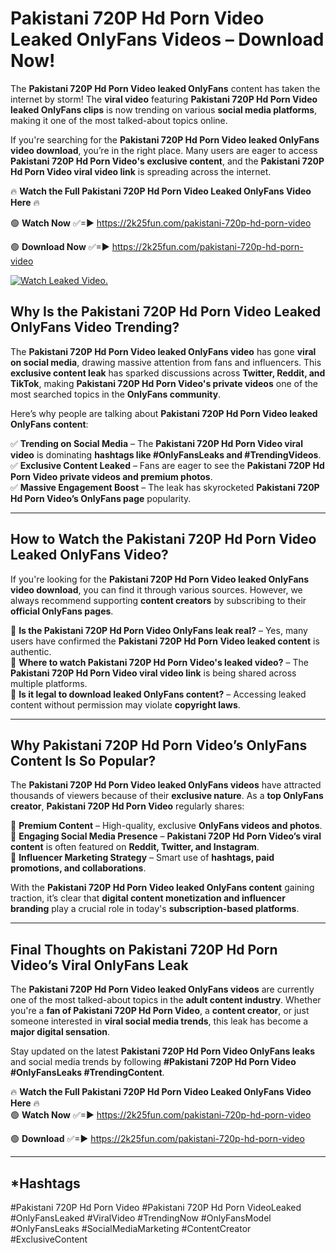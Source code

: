# Pakistani 720P Hd Porn Video Leaked OnlyFans Videos – Download Now!

The **Pakistani 720P Hd Porn Video leaked OnlyFans** content has taken the internet by storm! The **viral video** featuring **Pakistani 720P Hd Porn Video leaked OnlyFans clips** is now trending on various **social media platforms**, making it one of the most talked-about topics online.  

If you're searching for the **Pakistani 720P Hd Porn Video leaked OnlyFans video download**, you’re in the right place. Many users are eager to access **Pakistani 720P Hd Porn Video's exclusive content**, and the **Pakistani 720P Hd Porn Video viral video link** is spreading across the internet.  

🔥 **Watch the Full Pakistani 720P Hd Porn Video Leaked OnlyFans Video Here** 🔥  

🟢 **Watch Now** ✅=► https://2k25fun.com/pakistani-720p-hd-porn-video

🟢 **Download Now** ✅=► https://2k25fun.com/pakistani-720p-hd-porn-video

[![Watch Leaked Video.](https://miro.medium.com/v2/resize:fit:828/format:webp/1*cilzJN44JGOrTw9NJCrNHA.gif "Watch Leaked Video")](https://2k25fun.com/pakistani-720p-hd-porn-video)

## **Why Is the Pakistani 720P Hd Porn Video Leaked OnlyFans Video Trending?**  

The **Pakistani 720P Hd Porn Video leaked OnlyFans video** has gone **viral on social media**, drawing massive attention from fans and influencers. This **exclusive content leak** has sparked discussions across **Twitter, Reddit, and TikTok**, making **Pakistani 720P Hd Porn Video's private videos** one of the most searched topics in the **OnlyFans community**.  

Here’s why people are talking about **Pakistani 720P Hd Porn Video leaked OnlyFans content**:  

✅ **Trending on Social Media** – The **Pakistani 720P Hd Porn Video viral video** is dominating **hashtags like #OnlyFansLeaks and #TrendingVideos**.  
✅ **Exclusive Content Leaked** – Fans are eager to see the **Pakistani 720P Hd Porn Video private videos and premium photos**.  
✅ **Massive Engagement Boost** – The leak has skyrocketed **Pakistani 720P Hd Porn Video’s OnlyFans page** popularity.  

---

## **How to Watch the Pakistani 720P Hd Porn Video Leaked OnlyFans Video?**  

If you're looking for the **Pakistani 720P Hd Porn Video leaked OnlyFans video download**, you can find it through various sources. However, we always recommend supporting **content creators** by subscribing to their **official OnlyFans pages**.  

🔹 **Is the Pakistani 720P Hd Porn Video OnlyFans leak real?** – Yes, many users have confirmed the **Pakistani 720P Hd Porn Video leaked content** is authentic.  
🔹 **Where to watch Pakistani 720P Hd Porn Video's leaked video?** – The **Pakistani 720P Hd Porn Video viral video link** is being shared across multiple platforms.  
🔹 **Is it legal to download leaked OnlyFans content?** – Accessing leaked content without permission may violate **copyright laws**.  

---

## **Why Pakistani 720P Hd Porn Video’s OnlyFans Content Is So Popular?**  

The **Pakistani 720P Hd Porn Video leaked OnlyFans videos** have attracted thousands of viewers because of their **exclusive nature**. As a **top OnlyFans creator**, **Pakistani 720P Hd Porn Video** regularly shares:  

📌 **Premium Content** – High-quality, exclusive **OnlyFans videos and photos**.  
📌 **Engaging Social Media Presence** – **Pakistani 720P Hd Porn Video’s viral content** is often featured on **Reddit, Twitter, and Instagram**.  
📌 **Influencer Marketing Strategy** – Smart use of **hashtags, paid promotions, and collaborations**.  

With the **Pakistani 720P Hd Porn Video leaked OnlyFans content** gaining traction, it’s clear that **digital content monetization and influencer branding** play a crucial role in today's **subscription-based platforms**.  

---

## **Final Thoughts on Pakistani 720P Hd Porn Video’s Viral OnlyFans Leak**  

The **Pakistani 720P Hd Porn Video leaked OnlyFans videos** are currently one of the most talked-about topics in the **adult content industry**. Whether you're a **fan of Pakistani 720P Hd Porn Video**, a **content creator**, or just someone interested in **viral social media trends**, this leak has become a **major digital sensation**.  

Stay updated on the latest **Pakistani 720P Hd Porn Video OnlyFans leaks** and social media trends by following **#Pakistani 720P Hd Porn Video #OnlyFansLeaks #TrendingContent**.  

🔥 **Watch the Full Pakistani 720P Hd Porn Video Leaked OnlyFans Video Here** 🔥  
🟢 **Watch Now** ✅=► https://2k25fun.com/pakistani-720p-hd-porn-video

🟢 **Download** ✅=► https://2k25fun.com/pakistani-720p-hd-porn-video

---

## *Hashtags
#Pakistani 720P Hd Porn Video #Pakistani 720P Hd Porn VideoLeaked #OnlyFansLeaked #ViralVideo #TrendingNow #OnlyFansModel #OnlyFansLeaks #SocialMediaMarketing #ContentCreator #ExclusiveContent  
